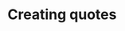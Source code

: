 ---
title: Creating quotes
sidebar_position: 2
description: Create Quote
toc_min_heading_level: 2
toc_max_heading_level: 4
tags:
  - Quote
---